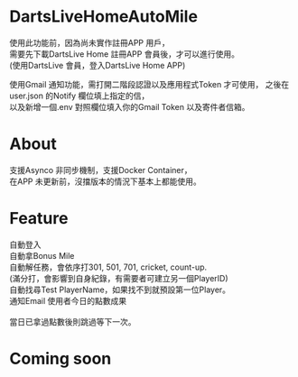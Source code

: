 # DartsLiveHomeAutoMile

使用此功能前，因為尚未實作註冊APP 用戶，\
需要先下載DartsLive Home 註冊APP 會員後，才可以進行使用。\
(使用DartsLive 會員，登入DartsLive Home APP)

使用Gmail 通知功能，需打開二階段認證以及應用程式Token 才可使用，
之後在user.json 的Notify 欄位填上指定的信，\
以及新增一個.env 對照欄位填入你的Gmail Token 以及寄件者信箱。

# About

支援Asynco 非同步機制，支援Docker Container，\
在APP 未更新前，沒擋版本的情況下基本上都能使用。

# Feature

自動登入\
自動拿Bonus Mile\
自動解任務，會依序打301, 501, 701, cricket, count-up. \
(滿分打，會影響到自身紀錄，有需要者可建立另一個PlayerID)\
自動找尋Test PlayerName，如果找不到就預設第一位Player。\
通知Email 使用者今日的點數成果\
\
當日已拿過點數後則跳過等下一次。

# Coming soon
